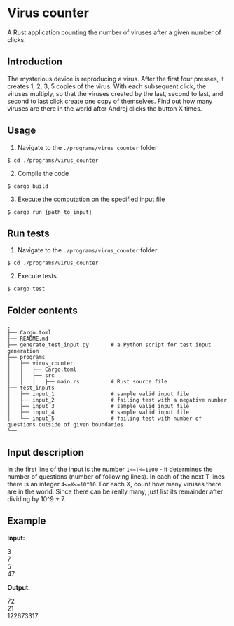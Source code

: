 # Virus counter

A Rust application counting the number of viruses after a given number of clicks.

## Introduction

The mysterious device is reproducing a virus. After the first four presses, it creates 1, 2, 3, 5 copies of the virus. With each subsequent click, the viruses multiply, so that the viruses created by the last, second to last, and second to last click create one copy of themselves. Find out how many viruses are there in the world after Andrej clicks the button X times.

## Usage

1. Navigate to the `./programs/virus_counter` folder
```
$ cd ./programs/virus_counter
```
2. Compile the code 
```
$ cargo build
```
3. Execute the computation on the specified input file
```
$ cargo run {path_to_input}
```

## Run tests

1. Navigate to the `./programs/virus_counter` folder
```
$ cd ./programs/virus_counter
```
2. Execute tests
```
$ cargo test
```

## Folder contents

```
.
├── Cargo.toml
├── README.md
├── generate_test_input.py       # a Python script for test input generation
├── programs
│   ├── virus_counter
│   │   ├── Cargo.toml
│   │   ├── src
│   │   │   ├── main.rs          # Rust source file
├── test_inputs
│   ├── input_1                  # sample valid input file
│   ├── input_2                  # failing test with a negative number
│   ├── input_3                  # sample valid input file
│   ├── input_4                  # sample valid input file
│   └── input_5                  # failing test with number of questions outside of given boundaries
└──
```

## Input description

In the first line of the input is the number `1<=T<=1000` - it determines the number of questions (number of following lines). In each of the next T lines there is an integer `4<=X<=10^10`. For each X, count how many viruses there are in the world. Since there can be really many, just list its remainder after dividing by 10^9 + 7.

## Example

**Input:**

3  
7  
5  
47  

**Output:**

72  
21  
122673317  
